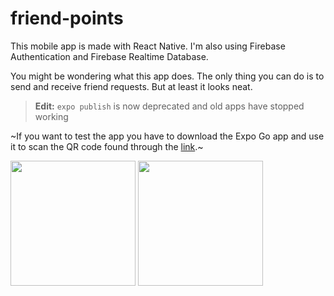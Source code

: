 # friend-points
This mobile app is made with React Native. I'm also using Firebase Authentication and Firebase Realtime Database.

You might be wondering what this app does. The only thing you can do is to send and receive friend requests. But at least it looks neat.

> **Edit:** `expo publish` is now deprecated and old apps have stopped working

~If you want to test the app you have to download the Expo Go app and use it to scan the QR code found through the [link](expo.dev/@julisod/friend-points).~

<img src="https://user-images.githubusercontent.com/52527410/202857379-c2365d4e-d776-4b07-87d4-bfb0a3d08568.png" width="200" />
<img src="https://user-images.githubusercontent.com/52527410/202857386-9d716749-fd24-46d7-a9eb-c2149572012e.png" width="200" />
